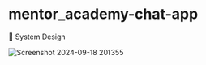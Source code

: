 # mentor_academy-chat-app

🎨 System Design

![Screenshot 2024-09-18 201355](https://github.com/user-attachments/assets/bf57c179-04f5-4463-8af7-337239b95a58)
